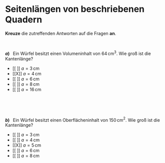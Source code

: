 <!--
version:  0.0.1

language: de

@style
input {
    text-align: center;
}

.flex-container {
    display: flex;
    flex-wrap: wrap;
    align-items: stretch;
    gap: 20px;
}

.flex-child {
    flex: 1;
    min-width: 350px;
    margin-right: 20px;
}

@media (max-width: 400px) {
    .flex-child {
        flex: 100%;
        margin-right: 0;
    }
}
@end

formula: \carry   \textcolor{red}{\scriptsize #1}
formula: \digit   \rlap{\carry{#1}}\phantom{#2}#2
formula: \permil  \text{‰}

import: https://raw.githubusercontent.com/LiaTemplates/Tikz-Jax/main/README.md

script: https://cdn.jsdelivr.net/gh/LiaTemplates/Tikz-Jax@main/dist/index.js


tags: Einheiten, Quader, Länge, Volumen, Fläche, leicht, niedrig, Angeben

comment: Welche Wertepaare passen zum beschriebenen Quader?

author: Martin Lommatzsch

-->




# Seitenlängen von beschriebenen Quadern


**Kreuze** die zutreffenden Antworten auf die Fragen **an**.

<br>


<section class="flex-container">

<div class="flex-child">

__$a)\;\;$__ Ein Würfel besitzt einen Volumeninhalt von $64\,$cm$^3$. Wie groß ist die Kantenlänge?


- [[ ]] $a=3\,$cm
- [[X]] $a=4\,$cm
- [[ ]] $a=6\,$cm
- [[ ]] $a=8\,$cm
- [[ ]] $a=16\,$cm

<br>
<br>
<br>


</div>

<div class="flex-child">

__$b)\;\;$__ Ein Würfel besitzt einen Oberflächeninhalt von $150\,$cm$^2$. Wie groß ist die Kantenlänge?


- [[ ]] $a=3\,$cm
- [[ ]] $a=4\,$cm
- [[X]] $a=5\,$cm
- [[ ]] $a=6\,$cm
- [[ ]] $a=8\,$cm

<br>
<br>
<br>

</div>

</section>


<br>
<br>
<br>
<br>
<br>
